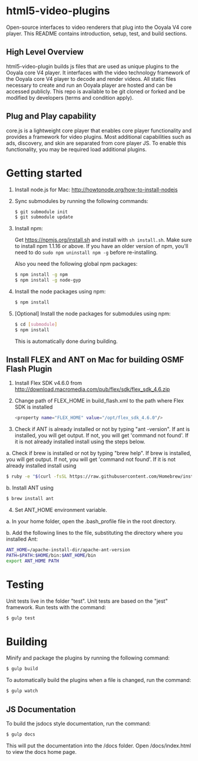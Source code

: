# html5-video-plugins

Open-source interfaces to video renderers that plug into the Ooyala V4 core player. This README contains introduction, setup, test, and build sections.

## High Level Overview

html5-video-plugin builds js files that are used as unique plugins to the Ooyala core V4 player.  It interfaces with the video technology framework of the Ooyala core V4 player to decode and render videos. All static files necessary to create and run an Ooyala player are hosted and can be accessed publicly. This repo is available to be git cloned or forked and be modified by developers (terms and condition apply).

## Plug and Play capability

core.js is a lightweight core player that enables core player functionality and provides a framework for video plugins. Most additional capabilities such as ads, discovery, and skin are separated from core player JS. To enable this functionality, you may be required load additional plugins.

# Getting started

1. Install node.js for Mac: http://howtonode.org/how-to-install-nodejs

2. Sync submodules by running the following commands:
   ```bash
   $ git submodule init
   $ git submodule update
   ```
   
3. Install npm:

   Get https://npmjs.org/install.sh and install with `sh install.sh`. Make sure to install npm 1.1.16 or
   above. If you have an older version of npm, you'll need to do `sudo npm uninstall npm -g` before
   re-installing.

   Also you need the following global npm packages:
   ```bash
   $ npm install -g npm
   $ npm install -g node-gyp
   ```

4. Install the node packages using npm:
   ```bash
   $ npm install
   ```

5. [Optional] Install the node packages for submodules using npm:
   ```bash
   $ cd [submodule]
   $ npm install
   ```
   This is automatically done during building.

## Install FLEX and ANT on Mac for building OSMF Flash Plugin

1. Install Flex SDK v4.6.0 from http://download.macromedia.com/pub/flex/sdk/flex_sdk_4.6.zip

2. Change path of FLEX_HOME in build_flash.xml to the path where Flex SDK is installed
   ```bash
   <property name="FLEX_HOME" value="/opt/flex_sdk_4.6.0"/>
   ```
 
3. Check if ANT is already installed or not by typing "ant -version". If ant is installed, you will get output. If not, you 
   will get 'command not found'. If it is not already installed install using the steps below.

  a. Check if brew is installed or not by typing "brew help". If brew is installed, you will get output. If not, you will get 
   'command not found'. If it is not already installed install using
   ```bash
   $ ruby -e "$(curl -fsSL https://raw.githubusercontent.com/Homebrew/install/master/install)"
   ```

  b. Install ANT using
   ```bash
   $ brew install ant
   ```  

4. Set ANT_HOME environment variable. 

  a. In your home folder, open the .bash_profile file in the root directory.

  b. Add the following lines to the file, substituting the directory where you installed Ant:
   ```bash
   ANT_HOME=/apache-install-dir/apache-ant-version
   PATH=$PATH:$HOME/bin:$ANT_HOME/bin
   export ANT_HOME PATH
   ```  

# Testing

Unit tests live in the folder "test".  Unit tests are based on the "jest" framework.
Run tests with the command:
```bash
$ gulp test
```

# Building

Minify and package the plugins by running the following command:
```bash
$ gulp build
```

To automatically build the plugins when a file is changed, run the command:
```bash
$ gulp watch
```

## JS Documentation

To build the jsdocs style documentation, run the command:
```bash
$ gulp docs
```
This will put the documentation into the /docs folder.
Open /docs/index.html to view the docs home page.
